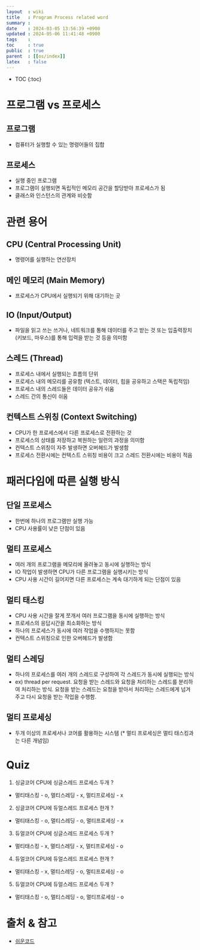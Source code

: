 ```yaml
---
layout  : wiki
title   : Program Process related word
summary : 
date    : 2024-03-05 13:56:39 +0900
updated : 2024-05-06 11:41:48 +0900
tags    : 
toc     : true
public  : true
parent  : [[os/index]]
latex   : false
---
```

* TOC
{:toc}

# 프로그램 vs 프로세스
## 프로그램
- 컴퓨터가 실행할 수 있는 명령어들의 집합  

## 프로세스
- 실행 중인 프로그램
- 프로그램이 실행되면 독립적인 메모리 공간을 할당받아 프로세스가 됨
- 클래스와 인스턴스의 관계와 비슷함

# 관련 용어
## CPU (Central Processing Unit)
- 명령어를 실행하는 연산장치

## 메인 메모리 (Main Memory)
- 프로세스가 CPU에서 실행되기 위해 대기하는 곳

## IO (Input/Output)
- 파일을 읽고 쓰는 쓰거나, 네트워크를 통해 데이터를 주고 받는 것 또는 입출력장치(키보드, 마우스)를 통해 입력을 받는 것 등을 의미함

## 스레드 (Thread)
- 프로세스 내에서 실행되는 흐름의 단위
- 프로세스 내의 메모리를 공유함 (텍스트, 데이터, 힙을 공유하고 스택은 독립적임)
- 프로세스 내의 스레드들은 데이터 공유가 쉬움
- 스레드 간의 통신이 쉬움

## 컨텍스트 스위칭 (Context Switching)
- CPU가 한 프로세스에서 다른 프로세스로 전환하는 것
- 프로세스의 상태를 저장하고 복원하는 일련의 과정을 의미함
- 컨텍스트 스위칭이 자주 발생하면 오버헤드가 발생함
- 프로세스 전환시에는 컨텍스트 스위칭 비용이 크고 스레드 전환시에는 비용이 적음

# 패러다임에 따른 실행 방식
## 단일 프로세스
- 한번에 하나의 프로그램만 실행 가능
- CPU 사용률이 낮은 단점이 있음

## 멀티 프로세스
- 여러 개의 프로그램을 메모리에 올려놓고 동시에 실행하는 방식
- IO 작업이 발생하면 CPU가 다른 프로그램을 실행시키는 방식
- CPU 사용 시간이 길어지면 다른 프로세스는 계속 대기하게 되는 단점이 있음

## 멀티 태스킹
- CPU 사용 시간을 잘게 쪼개서 여러 프로그램을 동시에 실행하는 방식
- 프로세스의 응답시간을 최소화하는 방식
- 하나의 프로세스가 동시에 여러 작업을 수행하지는 못함
- 컨텍스트 스위칭으로 인한 오버헤드가 발생함

## 멀티 스레딩
- 하나의 프로세스를 여러 개의 스레드로 구성하여 각 스레드가 동시에 실행되는 방식
- ex) thread per request. 요청을 받는 스레드와 요청을 처리하는 스레드를 분리하여 처리하는 방식. 요청을 받는 스레드는 요청을 받아서 처리하는 스레드에게 넘겨주고 다시 요청을 받는 작업을 수행함.

## 멀티 프로세싱
- 두개 이상의 프로세서나 코어를 활용하는 시스템
(* 멀티 프로세싱은 멀티 태스킹과는 다른 개념임)


# Quiz
1. 싱글코어 CPU에 싱글스레드 프로세스 두개 ?
- 멀티태스킹 - o, 멀티스레딩 - x, 멀티프로세싱 - x

2. 싱글코어 CPU에 듀얼스레드 프로세스 한개 ?
- 멀티태스킹 - o, 멀티스레딩 - o, 멀티프로세싱 - x

3. 듀얼코어 CPU에 싱글스레드 프로세스 두개 ?
- 멀티태스킹 - x, 멀티스레딩 - x, 멀티프로세싱 - o

4. 듀얼코어 CPU에 듀얼스레드 프로세스 한개 ?
- 멀티태스킹 - x, 멀티스레딩 - o, 멀티프로세싱 - o

5. 듀얼코어 CPU에 듀얼스레드 프로세스 두개 ?
- 멀티태스킹 - o, 멀티스레딩 - o, 멀티프로세싱 - o


# 출처 & 참고
- [쉬운코드](https://www.youtube.com/@ez./playlists)
